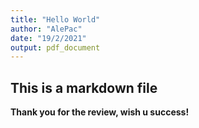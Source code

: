 ```yaml
---
title: "Hello World"
author: "AlePac"
date: "19/2/2021"
output: pdf_document
---
```



## This is a markdown file

**Thank you for the review, wish u success!**
